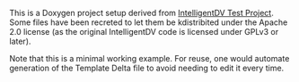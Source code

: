 This is a Doxygen project setup derived from [IntelligentDV Test Project](https://github.com/SeanOBoyle/DoxygenFilterSystemVerilog).
Some files have been recreted to let them be kdistribited under the Apache 2.0 license (as the original
IntelligentDV code is licensed under GPLv3 or later).

Note that this is a minimal working example. For reuse, one would automate generation of the
Template Delta file to avoid needing to edit it every time.
